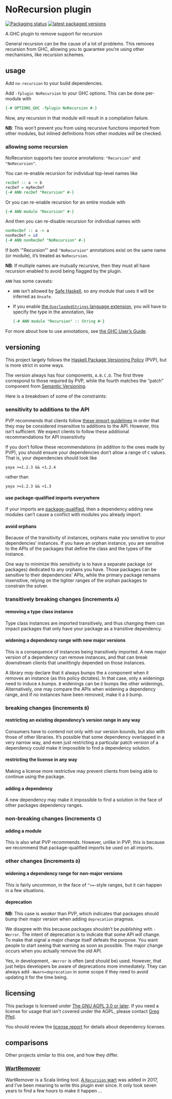 # NoRecursion plugin

[![Packaging status](https://repology.org/badge/tiny-repos/haskell:no-recursion.svg)](https://repology.org/project/haskell:no-recursion/versions)
[![latest packaged versions](https://repology.org/badge/latest-versions/haskell:no-recursion.svg)](https://repology.org/project/haskell:no-recursion/versions)

A GHC plugin to remove support for recursion

General recursion can be the cause of a lot of problems. This removes recursion from GHC, allowing you to guarantee you’re using other mechanisms, like recursion schemes.

## usage

Add `no-recursion` to your build dependencies.

Add `-fplugin NoRecursion` to your GHC options. This can be done per-module with

```haskell
{-# OPTIONS_GHC -fplugin NoRecursion #-}
```

Now, any recursion in that module will result in a compilation failure.

**NB**: This won’t prevent you from using recursive functions imported from other modules, but inlined definitions from other modules _will_ be checked.

### allowing some recursion

NoRecursion supports two source annotations: `"Recursion"` and `"NoRecursion"`.

You can re-enable recursion for individual top-level names like

```haskell
recDef :: a -> b
recDef = myRecDef
{-# ANN recDef "Recursion" #-}
```

Or you can re-enable recursion for an entire module with

```haskell
{-# ANN module "Recursion" #-}
```

And then you can re-disable recursion for individual names with

```haskell
nonRecDef :: a -> a
nonRecDef = id
{-# ANN nonRecDef "NoRecursion" #-}
```

If both '"Recursion"' and `"NoRecursion"` annotations exist on the same name (or module), it’s treated as `NoRecursion`.

**NB**: If multiple names are mutually recursive, then they must all have recursion enabled to avoid being flagged by the plugin.

`ANN` has some caveats:

- `ANN` isn’t allowed by [Safe Haskell](https://downloads.haskell.org/ghc/latest/docs/users_guide/exts/safe_haskell.html), so any module that uses it will be inferred as `Unsafe`.
- If you enable [the `OverloadedStrings` language extension](https://downloads.haskell.org/ghc/latest/docs/users_guide/exts/overloaded_strings.html), you will have to specify the type in the annotation, like

  ```haskell
  {-# ANN module "Recursion" :: String #-}
  ```

For more about how to use annotations, see [the GHC User’s Guide](https://downloads.haskell.org/ghc/latest/docs/users_guide/extending_ghc.html#source-annotations).

## versioning

This project largely follows the [Haskell Package Versioning Policy](https://pvp.haskell.org/) (PVP), but is more strict in some ways.

The version always has four components, `A.B.C.D`. The first three correspond to those required by PVP, while the fourth matches the “patch” component from [Semantic Versioning](https://semver.org/).

Here is a breakdown of some of the constraints:

### sensitivity to additions to the API

PVP recommends that clients follow [these import guidelines](https://wiki.haskell.org/Import_modules_properly) in order that they may be considered insensitive to additions to the API. However, this isn’t sufficient. We expect clients to follow these additional recommendations for API insensitivity

If you don’t follow these recommendations (in addition to the ones made by PVP), you should ensure your dependencies don’t allow a range of `C` values. That is, your dependencies should look like

```cabal
yaya >=1.2.3 && <1.2.4
```

rather than

```cabal
yaya >=1.2.3 && <1.3
```

#### use package-qualified imports everywhere

If your imports are [package-qualified](https://downloads.haskell.org/ghc/latest/docs/users_guide/exts/package_qualified_imports.html?highlight=packageimports#extension-PackageImports), then a dependency adding new modules can’t cause a conflict with modules you already import.

#### avoid orphans

Because of the transitivity of instances, orphans make you sensitive to your dependencies’ instances. If you have an orphan instance, you are sensitive to the APIs of the packages that define the class and the types of the instance.

One way to minimize this sensitivity is to have a separate package (or packages) dedicated to any orphans you have. Those packages can be sensitive to their dependencies’ APIs, while the primary package remains insensitive, relying on the tighter ranges of the orphan packages to constrain the solver.

### transitively breaking changes (increments `A`)

#### removing a type class instance

Type class instances are imported transitively, and thus changing them can impact packages that only have your package as a transitive dependency.

#### widening a dependency range with new major versions

This is a consequence of instances being transitively imported. A new major version of a dependency can remove instances, and that can break downstream clients that unwittingly depended on those instances.

A library _may_ declare that it always bumps the `A` component when it removes an instance (as this policy dictates). In that case, only `A` widenings need to induce `A` bumps. `B` widenings can be `D` bumps like other widenings, Alternatively, one may compare the APIs when widening a dependency range, and if no instances have been removed, make it a `D` bump.

### breaking changes (increments `B`)

#### restricting an existing dependency’s version range in any way

Consumers have to contend not only with our version bounds, but also with those of other libraries. It’s possible that some dependency overlapped in a very narrow way, and even just restricting a particular patch version of a dependency could make it impossible to find a dependency solution.

#### restricting the license in any way

Making a license more restrictive may prevent clients from being able to continue using the package.

#### adding a dependency

A new dependency may make it impossible to find a solution in the face of other packages dependency ranges.

### non-breaking changes (increments `C`)

#### adding a module

This is also what PVP recommends. However, unlike in PVP, this is because we recommend that package-qualified imports be used on all imports.

### other changes (increments `D`)

#### widening a dependency range for non-major versions

This is fairly uncommon, in the face of `^>=`-style ranges, but it can happen in a few situations.

#### deprecation

**NB**: This case is _weaker_ than PVP, which indicates that packages should bump their major version when adding `deprecation` pragmas.

We disagree with this because packages shouldn’t be _publishing_ with `-Werror`. The intent of deprecation is to indicate that some API _will_ change. To make that signal a major change itself defeats the purpose. You want people to start seeing that warning as soon as possible. The major change occurs when you actually remove the old API.

Yes, in development, `-Werror` is often (and should be) used. However, that just helps developers be aware of deprecations more immediately. They can always add `-Wwarn=deprecation` in some scope if they need to avoid updating it for the time being.

## licensing

This package is licensed under [The GNU AGPL 3.0 or later](./LICENSE). If you need a license for usage that isn’t covered under the AGPL, please contact [Greg Pfeil](mailto:greg@technomadic.org?subject=licensing%20no-recursion).

You should review the [license report](docs/license-report.md) for details about dependency licenses.

## comparisons

Other projects similar to this one, and how they differ.

### [WartRemover](https://www.wartremover.org/)

WartRemover is a Scala linting tool. [A `Recursion` wart](https://www.wartremover.org/doc/warts.html#recursion) was added in 2017, and I’ve been meaning to write this plugin ever since. It only took seven years to find a few hours to make it happen …
